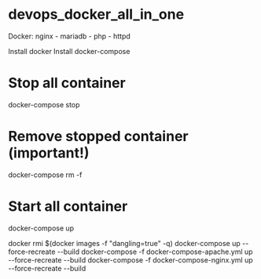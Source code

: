# devops_docker_all_in_one
Docker: nginx - mariadb - php - httpd
<!-- requirement  -->
Install docker
Install docker-compose
<!-- Run command -->
# Stop all container
docker-compose stop
# Remove stopped container (important!)
docker-compose rm -f
# Start all container
docker-compose up
<!-- Run command with file -->
docker rmi $(docker images -f "dangling=true" -q)
docker-compose up --force-recreate --build
docker-compose -f docker-compose-apache.yml up --force-recreate --build
docker-compose -f docker-compose-nginx.yml up --force-recreate --build
<!-- docker command push an image -->
<!-- docker tag local-image:tagname reponame:tagname -->
<!-- docker push reponame:tagname -->
<!-- refer to https://github.com/CentOS/CentOS-Dockerfiles -->

<!-- docker tag f285261d116d laravel-on-k8s:v1
docker tag laravel-on-k8s:v1 vunguyenvu35/laravel-on-k8s:v1
docker push vunguyenvu35/laravel-on-k8s:v1 -->